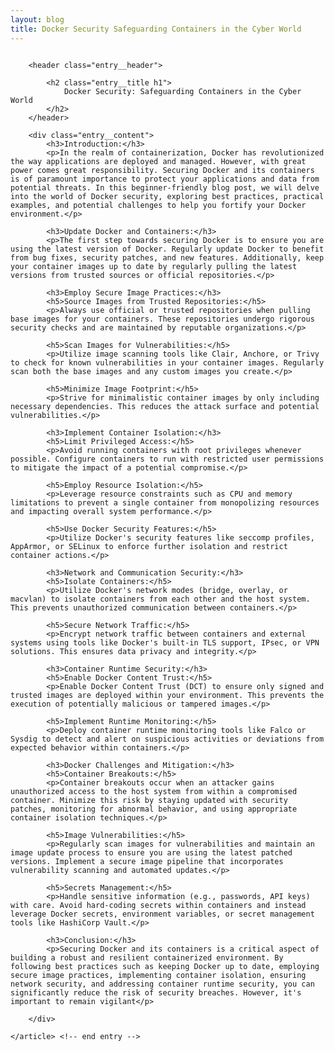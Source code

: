 ```yaml
---
layout: blog
title: Docker Security Safeguarding Containers in the Cyber World
---
```



<div id="main" class="s-content__main large-8 column">
    <article class="entry">

        <header class="entry__header">

            <h2 class="entry__title h1">
                Docker Security: Safeguarding Containers in the Cyber World
            </h2>        
        </header>
        
        <div class="entry__content">
            <h3>Introduction:</h3>
            <p>In the realm of containerization, Docker has revolutionized the way applications are deployed and managed. However, with great power comes great responsibility. Securing Docker and its containers is of paramount importance to protect your applications and data from potential threats. In this beginner-friendly blog post, we will delve into the world of Docker security, exploring best practices, practical examples, and potential challenges to help you fortify your Docker environment.</p>

            <h3>Update Docker and Containers:</h3>
            <p>The first step towards securing Docker is to ensure you are using the latest version of Docker. Regularly update Docker to benefit from bug fixes, security patches, and new features. Additionally, keep your container images up to date by regularly pulling the latest versions from trusted sources or official repositories.</p>

            <h3>Employ Secure Image Practices:</h3>
            <h5>Source Images from Trusted Repositories:</h5>
            <p>Always use official or trusted repositories when pulling base images for your containers. These repositories undergo rigorous security checks and are maintained by reputable organizations.</p>

            <h5>Scan Images for Vulnerabilities:</h5>
            <p>Utilize image scanning tools like Clair, Anchore, or Trivy to check for known vulnerabilities in your container images. Regularly scan both the base images and any custom images you create.</p>

            <h5>Minimize Image Footprint:</h5>
            <p>Strive for minimalistic container images by only including necessary dependencies. This reduces the attack surface and potential vulnerabilities.</p>

            <h3>Implement Container Isolation:</h3>
            <h5>Limit Privileged Access:</h5>
            <p>Avoid running containers with root privileges whenever possible. Configure containers to run with restricted user permissions to mitigate the impact of a potential compromise.</p>

            <h5>Employ Resource Isolation:</h5>
            <p>Leverage resource constraints such as CPU and memory limitations to prevent a single container from monopolizing resources and impacting overall system performance.</p>

            <h5>Use Docker Security Features:</h5>
            <p>Utilize Docker's security features like seccomp profiles, AppArmor, or SELinux to enforce further isolation and restrict container actions.</p>

            <h3>Network and Communication Security:</h3>
            <h5>Isolate Containers:</h5>
            <p>Utilize Docker's network modes (bridge, overlay, or macvlan) to isolate containers from each other and the host system. This prevents unauthorized communication between containers.</p>

            <h5>Secure Network Traffic:</h5>
            <p>Encrypt network traffic between containers and external systems using tools like Docker's built-in TLS support, IPsec, or VPN solutions. This ensures data privacy and integrity.</p>

            <h3>Container Runtime Security:</h3>
            <h5>Enable Docker Content Trust:</h5>
            <p>Enable Docker Content Trust (DCT) to ensure only signed and trusted images are deployed within your environment. This prevents the execution of potentially malicious or tampered images.</p>

            <h5>Implement Runtime Monitoring:</h5>
            <p>Deploy container runtime monitoring tools like Falco or Sysdig to detect and alert on suspicious activities or deviations from expected behavior within containers.</p>

            <h3>Docker Challenges and Mitigation:</h3>
            <h5>Container Breakouts:</h5>
            <p>Container breakouts occur when an attacker gains unauthorized access to the host system from within a compromised container. Minimize this risk by staying updated with security patches, monitoring for abnormal behavior, and using appropriate container isolation techniques.</p>

            <h5>Image Vulnerabilities:</h5>
            <p>Regularly scan images for vulnerabilities and maintain an image update process to ensure you are using the latest patched versions. Implement a secure image pipeline that incorporates vulnerability scanning and automated updates.</p>

            <h5>Secrets Management:</h5>
            <p>Handle sensitive information (e.g., passwords, API keys) with care. Avoid hard-coding secrets within containers and instead leverage Docker secrets, environment variables, or secret management tools like HashiCorp Vault.</p>

            <h3>Conclusion:</h3>
            <p>Securing Docker and its containers is a critical aspect of building a robust and resilient containerized environment. By following best practices such as keeping Docker up to date, employing secure image practices, implementing container isolation, ensuring network security, and addressing container runtime security, you can significantly reduce the risk of security breaches. However, it's important to remain vigilant</p>

        </div> 

    </article> <!-- end entry -->

</div> <!-- end main -->   
